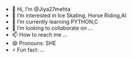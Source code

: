 - 👋 Hi, I’m @Jiya27mehta
- 👀 I’m interested in Ice Skating, Horse Riding,AI
- 🌱 I’m currently learning PYTHON,C
- 💞️ I’m looking to collaborate on ...
- 📫 How to reach me ...
- 😄 Pronouns: SHE
- ⚡ Fun fact: ...

<!---
Jiya27mehta/Jiya27mehta is a ✨ special ✨ repository because its `README.md` (this file) appears on your GitHub profile.
You can click the Preview link to take a look at your changes.
--->
